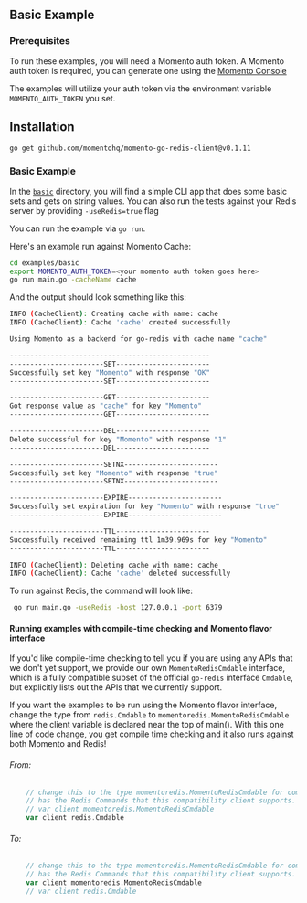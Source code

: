 ## Basic Example

### Prerequisites

To run these examples, you will need a Momento auth token. A Momento auth token is required, you can generate one using the [Momento Console](https://console.gomomento.com)

The examples will utilize your auth token via the environment variable `MOMENTO_AUTH_TOKEN` you set.

## Installation

```bash
go get github.com/momentohq/momento-go-redis-client@v0.1.11
```

### Basic Example

In the [`basic`](./basic) directory, you will find a simple CLI app that does some basic sets and gets
on string values. You can also run the tests against your Redis server by providing ```-useRedis=true``` flag

You can run the example via `go run`.

Here's an example run against Momento Cache:

```bash
cd examples/basic
export MOMENTO_AUTH_TOKEN=<your momento auth token goes here>
go run main.go -cacheName cache
```

And the output should look something like this:

```bash
INFO (CacheClient): Creating cache with name: cache
INFO (CacheClient): Cache 'cache' created successfully

Using Momento as a backend for go-redis with cache name "cache"

-------------------------------------------------
-----------------------SET-----------------------
Successfully set key "Momento" with response "OK"
-----------------------SET-----------------------

-----------------------GET-----------------------
Got response value as "cache" for key "Momento"
-----------------------GET-----------------------

-----------------------DEL-----------------------
Delete successful for key "Momento" with response "1"
-----------------------DEL-----------------------

-----------------------SETNX-----------------------
Successfully set key "Momento" with response "true"
-----------------------SETNX-----------------------

-----------------------EXPIRE-----------------------
Successfully set expiration for key "Momento" with response "true"
-----------------------EXPIRE-----------------------

-----------------------TTL-----------------------
Successfully received remaining ttl 1m39.969s for key "Momento"
-----------------------TTL-----------------------

INFO (CacheClient): Deleting cache with name: cache
INFO (CacheClient): Cache 'cache' deleted successfully
```

To run against Redis, the command will look like:

```bash
 go run main.go -useRedis -host 127.0.0.1 -port 6379
```

#### Running examples with compile-time checking and Momento flavor interface

If you'd like compile-time checking to tell you if you are using any APIs that we don't yet
support, we provide our own `MomentoRedisCmdable` interface, which is a fully compatible subset of the official `go-redis`
interface `Cmdable`, but explicitly lists out the APIs that we currently support.

If you want the examples to be run using the Momento flavor interface,
change the type from ```redis.Cmdable``` to ```momentoredis.MomentoRedisCmdable``` where the client variable is declared near the 
top of main(). With this one line of code change, you get compile time checking and it also runs against both 
Momento and Redis!

###### From:

```go
    // change this to the type momentoredis.MomentoRedisCmdable for compile-time checking. This interface only
    // has the Redis Commands that this compatibility client supports.
    // var client momentoredis.MomentoRedisCmdable
    var client redis.Cmdable
```

###### To:

```go
    // change this to the type momentoredis.MomentoRedisCmdable for compile-time checking. This interface only
    // has the Redis Commands that this compatibility client supports.
    var client momentoredis.MomentoRedisCmdable
    // var client redis.Cmdable
```